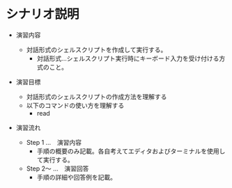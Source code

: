 # シナリオ説明
- 演習内容
  - 対話形式のシェルスクリプトを作成して実行する。
    - 対話形式…シェルスクリプト実行時にキーボード入力を受け付ける方式のこと。

- 演習目標
  - 対話形式のシェルスクリプトの作成方法を理解する
  - 以下のコマンドの使い方を理解する
    - read

- 演習流れ
  - Step 1 …　演習内容
    - 手順の概要のみ記載。各自考えてエディタおよびターミナルを使用して実行する。
  - Step 2～ …　演習回答
    - 手順の詳細や回答例を記載。